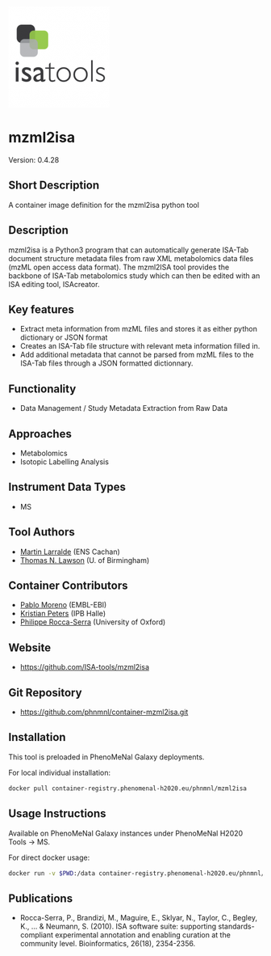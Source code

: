 ![Logo](logo.png)

# mzml2isa
Version: 0.4.28

## Short Description

A container image definition for the mzml2isa python tool

## Description

mzml2isa is a Python3 program that can automatically generate ISA-Tab document structure metadata files from raw XML metabolomics data files (mzML open access data format). The mzml2ISA tool provides the backbone of ISA-Tab metabolomics study which can then be edited with an ISA editing tool, ISAcreator.

## Key features

- Extract meta information from mzML files and stores it as either python dictionary or JSON format
- Creates an ISA-Tab file structure with relevant meta information filled in.
- Add additional metadata that cannot be parsed from mzML files to the ISA-Tab files through a JSON formatted dictionnary.

## Functionality

- Data Management / Study Metadata Extraction from Raw Data

## Approaches

- Metabolomics
- Isotopic Labelling Analysis

## Instrument Data Types

- MS

## Tool Authors

- [Martin Larralde](https://github.com/althonos) (ENS Cachan)
- [Thomas N. Lawson](https://github.com/Tomnl) (U. of Birmingham)


## Container Contributors

- [Pablo Moreno](https://github.com/pcm32) (EMBL-EBI)
- [Kristian Peters](https://github.com/korseby) (IPB Halle)
- [Philippe Rocca-Serra](https://github.com/proccaserra) (University of Oxford)

## Website

- https://github.com/ISA-tools/mzml2isa


## Git Repository

- https://github.com/phnmnl/container-mzml2isa.git

## Installation 

This tool is preloaded in PhenoMeNal Galaxy deployments.

For local individual installation:

```bash
docker pull container-registry.phenomenal-h2020.eu/phnmnl/mzml2isa
```

## Usage Instructions

Available on PhenoMeNal Galaxy instances under PhenoMeNal H2020 Tools -> MS.

For direct docker usage:

```bash
docker run -v $PWD:/data container-registry.phenomenal-h2020.eu/phnmnl/mzml2isa -i /data/mzml_files/ -o /data/out_folder/ -s name_of_study
```

## Publications

- Rocca-Serra, P., Brandizi, M., Maguire, E., Sklyar, N., Taylor, C., Begley, K., ... & Neumann, S. (2010). ISA software suite: supporting standards-compliant experimental annotation and enabling curation at the community level. Bioinformatics, 26(18), 2354-2356.
